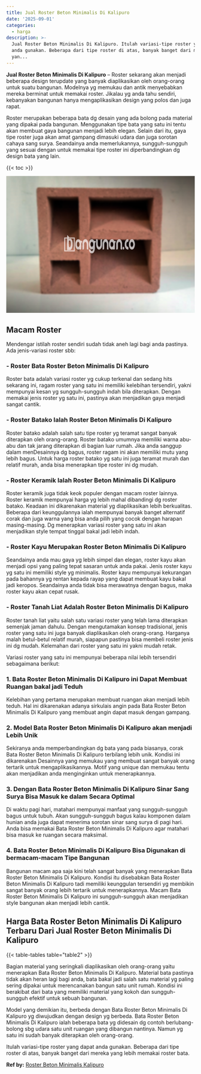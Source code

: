 ```yaml
---
title: Jual Roster Beton Minimalis Di Kalipuro
date: '2025-09-01'
categories:
  - harga
description: >-
  Jual Roster Beton Minimalis Di Kalipuro. Itulah variasi-tipe roster yang dapat
  anda gunakan. Beberapa dari tipe roster di atas, banyak banget dari mereka
  yan...
---
```


**Jual Roster Beton Minimalis Di Kalipuro** – Roster sekarang akan menjadi beberapa design terupdate yang banyak diaplikasikan oleh orang-orang untuk suatu bangunan. Modelnya yg memukau dan antik menyebabkan mereka berminat untuk memakai roster. Jikalau yg anda tahu sendiri, kebanyakan bangunan hanya mengaplikasikan design yang polos dan juga rapat.

Roster merupakan beberapa bata dg desain yang ada bolong pada material yang dipakai pada bangunan. Menggunakan tipe bata yang satu ini tentu akan membuat gaya bangunan menjadi lebih elegan. Selain dari itu, gaya tipe roster juga akan amat gampang dimasuki udara dan juga sorotan cahaya sang surya. Seandainya anda memerlukannya, sungguh-sungguh yang sesuai dengan untuk memakai tipe roster ini diperbandingkan dg design bata yang lain.

{{< toc >}}

![Jual Roster Beton Minimalis Di Kalipuro](/images/bata-roster-minimalis-33.png)

## Macam Roster

Mendengar istilah roster sendiri sudah tidak aneh lagi bagi anda pastinya. Ada jenis-variasi roster sbb:

### \- Roster Bata Roster Beton Minimalis Di Kalipuro

Roster bata adalah variasi roster yg cukup terkenal dan sedang hits sekarang ini, ragam roster yang satu ini memiliki kelebihan tersendiri, yakni mempunyai kesan yg sungguh-sungguh indah bila diterapkan. Dengan memakai jenis roster yg satu ini, pastinya akan menjadikan gaya menjadi sangat cantik.

### \- Roster Batako Ialah Roster Beton Minimalis Di Kalipuro

Roster batako adalah salah satu tipe roster yg teramat sangat banyak diterapkan oleh orang-orang. Roster batako umumnya memiliki warna abu-abu dan tak jarang diterapkan di bagian luar rumah. Jika anda sanggup dalam menDesainnya dg bagus, roster ragam ini akan memiliki mutu yang lebih bagus. Untuk harga roster batako yg satu ini juga teramat murah dan relatif murah, anda bisa menerapkan tipe roster ini dg mudah.

### \- Roster Keramik Ialah Roster Beton Minimalis Di Kalipuro

Roster keramik juga tidak keok populer dengan macam roster lainnya. Roster keramik mempunyai harga yg lebih mahal dibandingi dg roster batako. Keadaan ini dikarenakan material yg diaplikasikan lebih berkualitas. Beberapa dari keunggulannya ialah mempunyai banyak banget alternatif corak dan juga warna yang bisa anda pilih yang cocok dengan harapan masing-masing. Dg menerapkan variasi roster yang satu ini akan menjadikan style tempat tinggal bakal jadi lebih indah.

### \- Roster Kayu Merupakan Roster Beton Minimalis Di Kalipuro

Seandainya anda mau gaya yg lebih simpel dan elegan, roster kayu akan menjadi opsi yang paling tepat sasaran untuk anda pakai. Jenis roster kayu yg satu ini memiliki style yg minimalis. Roster kayu mempunyai kekurangan pada bahannya yg rentan kepada rayap yang dapat membuat kayu bakal jadi keropos. Seandainya anda tidak bisa merawatnya dengan bagus, maka roster kayu akan cepat rusak.

### \- Roster Tanah Liat Adalah Roster Beton Minimalis Di Kalipuro

Roster tanah liat yaitu salah satu variasi roster yang telah lama diterapkan semenjak jaman dahulu. Dengan mengutamakan konsep tradisional, jenis roster yang satu ini juga banyak diaplikasikan oleh orang-orang. Harganya malah betul-betul relatif murah, siapapun pastinya bisa membeli roster jenis ini dg mudah. Kelemahan dari roster yang satu ini yakni mudah retak.

Variasi roster yang satu ini mempunyai beberapa nilai lebih tersendiri sebagaimana berikut:

### 1\. Bata Roster Beton Minimalis Di Kalipuro ini Dapat Membuat Ruangan bakal jadi Teduh

Kelebihan yang pertama merupakan membuat ruangan akan menjadi lebih teduh. Hal ini dikarenakan adanya sirkulais angin pada Bata Roster Beton Minimalis Di Kalipuro yang membuat angin dapat masuk dengan gampang.

### 2\. Model Bata Roster Beton Minimalis Di Kalipuro akan menjadi Lebih Unik

Sekiranya anda memperbandingkan dg bata yang pada biasanya, corak Bata Roster Beton Minimalis Di Kalipuro terbilang lebih unik. Kondisi ini dikarenakan Desainnya yang memukau yang membuat sangat banyak orang tertarik untuk mengaplikasikannya. Motif yang unique dan memukau tentu akan menjadikan anda menginginkan untuk menerapkannya.

### 3\. Dengan Bata Roster Beton Minimalis Di Kalipuro Sinar Sang Surya Bisa Masuk ke dalam Secara Optimal

Di waktu pagi hari, matahari mempunyai manfaat yang sungguh-sungguh bagus untuk tubuh. Akan sungguh-sungguh bagus kalau komponen dalam hunian anda juga dapat menerima sorotan sinar sang surya di pagi hari. Anda bisa memakai Bata Roster Beton Minimalis Di Kalipuro agar matahari bisa masuk ke ruangan secara maksimal.

### 4\. Bata Roster Beton Minimalis Di Kalipuro Bisa Digunakan di bermacam-macam Tipe Bangunan

Bangunan macam apa saja kini telah sangat banyak yang menerapkan Bata Roster Beton Minimalis Di Kalipuro. Kondisi itu disebabkan Bata Roster Beton Minimalis Di Kalipuro tadi memiliki keunggulan tersendiri yg membikin sangat banyak orang lebih tertarik untuk menerapkannya. Macam Bata Roster Beton Minimalis Di Kalipuro ini sungguh-sungguh akan menjadikan style bangunan akan menjadi lebih cantik.

## Harga Bata Roster Beton Minimalis Di Kalipuro Terbaru Dari Jual Roster Beton Minimalis Di Kalipuro

{{< table-tables table="table2" >}}

Bagian material yang seringkali diaplikasikan oleh orang-orang yaitu menerapkan Bata Roster Beton Minimalis Di Kalipuro. Material bata pastinya tidak akan heran lagi bagi anda, bata bakal jadi salah satu material yg paling sering dipakai untuk merencanakan bangun satu unit rumah. Kondisi ini berakibat dari bata yang memiliki material yang kokoh dan sungguh-sungguh efektif untuk sebuah bangunan.

Model yang demikian itu, berbeda dengan Bata Roster Beton Minimalis Di Kalipuro yg diwujudkan dengan design yg berbeda. Bata Roster Beton Minimalis Di Kalipuro ialah beberapa bata yg didesain dg contoh berlubang-bolong sbg udara satu unit ruangan yang dibangun nantinya. Namun yg satu ini sudah banyak diterapkan oleh orang-orang.

Itulah variasi-tipe roster yang dapat anda gunakan. Beberapa dari tipe roster di atas, banyak banget dari mereka yang lebih memakai roster bata.

**Ref by:** [Roster Beton Minimalis Kalipuro](https://id.wikipedia.org/wiki/Roster)
